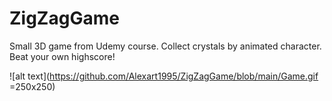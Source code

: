 # ZigZagGame
Small 3D game from Udemy course.
Collect crystals by animated character.
Beat your own highscore!

![alt text](https://github.com/Alexart1995/ZigZagGame/blob/main/Game.gif =250x250)
